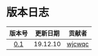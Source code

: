 # 版本日志

| 版本号 | 更新日期 | 贡献者 |
| :----: | ---- |:----:|
|[0.1](https://github.com/wjcwqc/ACAOJ/Introduction/UPDATE.md#0.1+Ver.) |19.12.10|[wjcwqc](https://github.com/wjcwqc)|